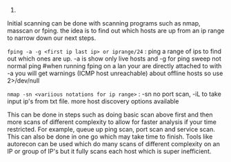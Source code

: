 1. 
Initial scanning can be done with scanning programs such as nmap, masscan or fping. the idea is to find out which hosts are up from an ip range to narrow down our next steps.

```fping -a -g <first ip last ip> or iprange/24``` : ping a range of ips to find out which ones are up. -a is show only live hosts and -g for ping sweep not normal ping
#when running fping on  a lan your are directly attached to with -a you will get warnings (ICMP host unreachable) about offline hosts so use 2>/dev/null
  
```nmap -sn <variious notations for ip range>``` : -sn no port scan, -iL to take input ip's from txt file. more host discovery options available 
  
This can be done in steps such as doing basic scan above first and then more scans of different complexity to allow for faster analysis if your time restricted. For example, queue up ping scan, port scan and service scan. This can also be done in one go which may take time to finish. Tools like autorecon can be used which do many scans of different complexity on an IP or group of IP's but it fully scans each host which is super inefficient.

